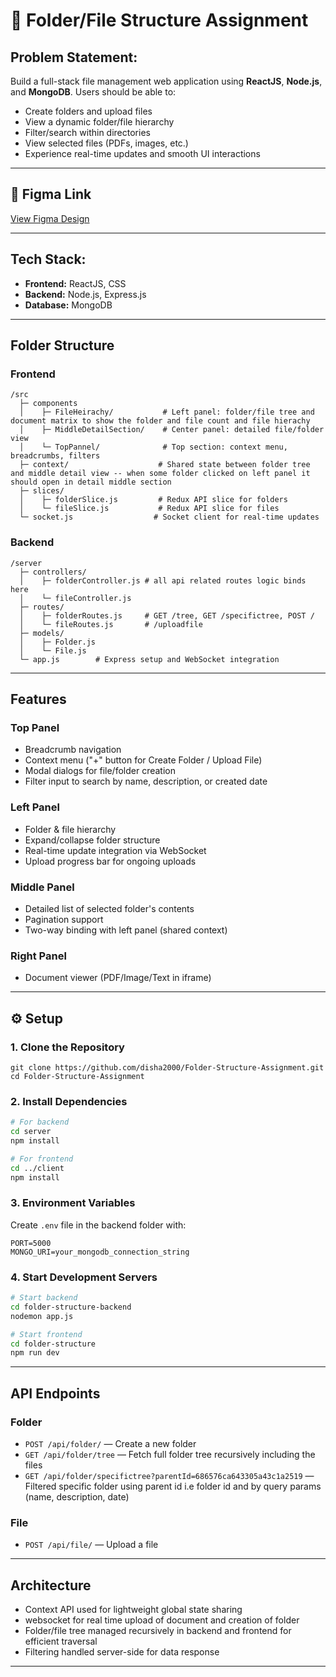 # 📁 Folder/File Structure Assignment

## **Problem Statement:**

Build a full-stack file management web application using **ReactJS**, **Node.js**, and **MongoDB**. Users should be able to:

* Create folders and upload files
* View a dynamic folder/file hierarchy
* Filter/search within directories
* View selected files (PDFs, images, etc.)
* Experience real-time updates and smooth UI interactions

---

## 🔗 Figma Link

[View Figma Design](https://www.figma.com/design/pRDbNDq47eeTX6XSCk3zem/NSM?node-id=3-2910&t=QwNrlztGwpVfg0R7-0)

---

## **Tech Stack:**

* **Frontend:** ReactJS, CSS
* **Backend:** Node.js, Express.js
* **Database:** MongoDB

---

##  Folder Structure

### Frontend

```
/src
  ├─ components
  │    ├─ FileHeirachy/           # Left panel: folder/file tree and document matrix to show the folder and file count and file hierachy
  │    ├─ MiddleDetailSection/    # Center panel: detailed file/folder view 
  │    └─ TopPannel/              # Top section: context menu, breadcrumbs, filters
  ├─ context/                    # Shared state between folder tree and middle detail view -- when some folder clicked on left panel it should open in detail middle section
  ├─ slices/
  │    ├─ folderSlice.js         # Redux API slice for folders
  │    └─ fileSlice.js           # Redux API slice for files
  └─ socket.js                  # Socket client for real-time updates
```

### Backend

```
/server
  ├─ controllers/
  │    ├─ folderController.js # all api related routes logic binds here 
  │    └─ fileController.js
  ├─ routes/
  │    ├─ folderRoutes.js     # GET /tree, GET /specifictree, POST /
  │    └─ fileRoutes.js       # /uploadfile
  ├─ models/
  │    ├─ Folder.js
  │    └─ File.js
  └─ app.js        # Express setup and WebSocket integration
```

---

## Features

### Top Panel

* Breadcrumb navigation
* Context menu ("+" button for Create Folder / Upload File)
* Modal dialogs for file/folder creation
* Filter input to search by name, description, or created date

### Left Panel

* Folder & file hierarchy
* Expand/collapse folder structure
* Real-time update integration via WebSocket
* Upload progress bar for ongoing uploads

### Middle Panel

* Detailed list of selected folder's contents
* Pagination support
* Two-way binding with left panel (shared context)

### Right Panel

* Document viewer (PDF/Image/Text in iframe)

---

## ⚙️ Setup

### 1. Clone the Repository

```
git clone https://github.com/disha2000/Folder-Structure-Assignment.git
cd Folder-Structure-Assignment
```

### 2. Install Dependencies

```bash
# For backend
cd server
npm install

# For frontend
cd ../client
npm install
```

### 3. Environment Variables

Create `.env` file in the backend folder with:

```
PORT=5000
MONGO_URI=your_mongodb_connection_string
```

### 4. Start Development Servers

```bash
# Start backend
cd folder-structure-backend
nodemon app.js

# Start frontend
cd folder-structure
npm run dev
```

---

## API Endpoints

### Folder

* `POST /api/folder/` — Create a new folder
* `GET /api/folder/tree` — Fetch full folder tree recursively including the files
* `GET /api/folder/specifictree?parentId=686576ca643305a43c1a2519` — Filtered specific folder using parent id i.e folder id and by query params (name, description, date)

### File

* `POST /api/file/` — Upload a file

---

## Architecture 

* Context API used for lightweight global state sharing
* websocket for real time upload of document and creation of folder
* Folder/file tree managed recursively in backend and frontend for efficient traversal
* Filtering handled server-side for  data response

---

